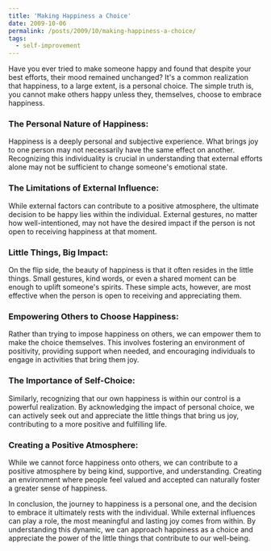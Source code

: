 ```yaml
---
title: 'Making Happiness a Choice'
date: 2009-10-06
permalink: /posts/2009/10/making-happiness-a-choice/
tags:
  - self-improvement
---
```


Have you ever tried to make someone happy and found that despite your best efforts, their mood remained unchanged? It's a common realization that happiness, to a large extent, is a personal choice. The simple truth is, you cannot make others happy unless they, themselves, choose to embrace happiness.

### The Personal Nature of Happiness:
Happiness is a deeply personal and subjective experience. What brings joy to one person may not necessarily have the same effect on another. Recognizing this individuality is crucial in understanding that external efforts alone may not be sufficient to change someone's emotional state.

### The Limitations of External Influence:
While external factors can contribute to a positive atmosphere, the ultimate decision to be happy lies within the individual. External gestures, no matter how well-intentioned, may not have the desired impact if the person is not open to receiving happiness at that moment.

### Little Things, Big Impact:
On the flip side, the beauty of happiness is that it often resides in the little things. Small gestures, kind words, or even a shared moment can be enough to uplift someone's spirits. These simple acts, however, are most effective when the person is open to receiving and appreciating them.

### Empowering Others to Choose Happiness:
Rather than trying to impose happiness on others, we can empower them to make the choice themselves. This involves fostering an environment of positivity, providing support when needed, and encouraging individuals to engage in activities that bring them joy.

### The Importance of Self-Choice:
Similarly, recognizing that our own happiness is within our control is a powerful realization. By acknowledging the impact of personal choice, we can actively seek out and appreciate the little things that bring us joy, contributing to a more positive and fulfilling life.

### Creating a Positive Atmosphere:
While we cannot force happiness onto others, we can contribute to a positive atmosphere by being kind, supportive, and understanding. Creating an environment where people feel valued and accepted can naturally foster a greater sense of happiness.

In conclusion, the journey to happiness is a personal one, and the decision to embrace it ultimately rests with the individual. While external influences can play a role, the most meaningful and lasting joy comes from within. By understanding this dynamic, we can approach happiness as a choice and appreciate the power of the little things that contribute to our well-being.
